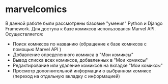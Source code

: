 # marvelcomics
В данной работе были рассмотрены базовые "умения" Python и Django Framework. Для доступа к базе комиксов использовался Marvel API.
Осуществляется:
- Поиск комиксов по названию (обращение к базе комиксов с помощью Marvel API )
- Добавление определенного комикса в "Мои комиксы"
- Вывод списка всех комиксов, добавленных в "Мои комиксы"
- Редактирование или удаление комиксов на вкладке "Мои комиксы"
- Просмотр дополнительной информации о выбранном комиксе (переход на отдельную вкладку с информацией)
